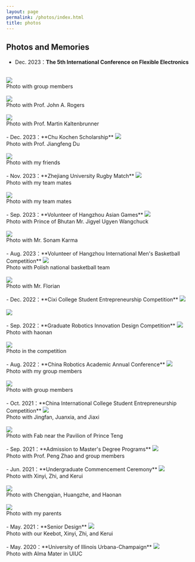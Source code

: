 ```yaml
---
layout: page
permalink: /photos/index.html
title: photos
---
```



## Photos and Memories

- Dec. 2023：**The 5th International Conference on Flexible Electronics** 
<br>
<img src="/images/Groupphotos/FE/Photo1.png">
<br>Photo with group members
<br>
<br>
<img src="/images/Groupphotos/FE/Photo2.png">
<br>Photo with Prof. John A. Rogers
<br>
<br>
<img src="/images/Groupphotos/FE/Photo3.png">
<br>Photo with Prof. Martin Kaltenbrunner
<br>
<br>
- Dec. 2023：**Chu Kochen Scholarship** 
<img src="/images/Groupphotos/ZKZ/Photo1.jpeg">
<br>Photo with Prof. Jiangfeng Du
<br>
<br>
<img src="/images/Groupphotos/ZKZ/Photo2.jpeg">
<br>Photo with my friends
<br>
<br>
- Nov. 2023：**Zhejiang University Rugby Match** 
<img src="/images/Groupphotos/Rugby/Photo1.jpeg">
<br>Photo with my team mates
<br>
<br>
<img src="/images/Groupphotos/Rugby/Photo2.jpeg">
<br>Photo with my team mates
<br>
<br>
- Sep. 2023：**Volunteer of Hangzhou Asian Games** 
<img src="/images/Groupphotos/AG/Photo1.jpeg">
<br>Photo with Prince of Bhutan Mr. Jigyel Ugyen Wangchuck
<br>
<br>
<img src="/images/Groupphotos/AG/Photo2.jpeg">
<br>Photo with Mr. Sonam Karma
<br>
<br>
- Aug. 2023：**Volunteer of Hangzhou International Men's Basketball Competition** 
<img src="/images/Groupphotos/Basketball/Photo1.jpeg">
<br>Photo with Polish national basketball team
<br>
<br>
<img src="/images/Groupphotos/Basketball/Photo2.jpeg">
<br>Photo with Mr. Florian
<br>
<br>
- Dec. 2022：**Cixi College Student Entrepreneurship Competition** 
<img src="/images/Groupphotos/Cixi/Photo1.jpeg">
<br>
<br>
<img src="/images/Groupphotos/Cixi/Photo2.jpeg">
<br>
<br>
- Sep. 2022：**Graduate Robotics Innovation Design Competition** 
<img src="/images/Groupphotos/hao/Photo1.jpeg">
<br>Photo with haonan
<br>
<br>
<img src="/images/Groupphotos/hao/Photo2.jpeg">
<br>Photo in the competition
<br>
<br>
- Aug. 2022：**China Robotics Academic Annual Conference** 
<img src="/images/Groupphotos/Robot/Photo1.jpeg">
<br>Photo with my group members
<br>
<br>
<img src="/images/Groupphotos/Robot/Photo2.jpeg">
<br>Photo with group members
<br>
<br>
- Oct. 2021：**China International College Student Entrepreneurship Competition** 
<img src="/images/Groupphotos/Internet/Photo1.jpeg">
<br>Photo with Jingfan, Juanxia, and Jiaxi
<br>
<br>
<img src="/images/Groupphotos/Internet/Photo2.jpeg">
<br>Photo with Fab near the Pavilion of Prince Teng
<br>
<br>
- Sep. 2021：**Admission to Master's Degree Programs** 
<img src="/images/Groupphotos/YJS/Photo1.jpeg">
<br>Photo with Prof. Peng Zhao and group members
<br>
<br>
- Jun. 2021：**Undergraduate Commencement Ceremony** 
<img src="/images/Groupphotos/Under/Photo1.jpeg">
<br>Photo with Xinyi, Zhi, and Kerui
<br>
<br>
<img src="/images/Groupphotos/Under/Photo2.jpeg">
<br>Photo with Chengqian, Huangzhe, and Haonan
<br>
<br>
<img src="/images/Groupphotos/Under/Photo3.jpeg">
<br>Photo with my parents
<br>
<br>
- May. 2021：**Senior Design** 
<img src="/images/Groupphotos/Senior/Photo1.jpeg">
<br>Photo with our Keebot, Xinyi, Zhi, and Kerui
<br>
<br>
- May. 2020：**University of Illinois Urbana-Champaign** 
<img src="/images/Groupphotos/UIUC/Photo1.jpeg">
<br>Photo with Alma Mater in UIUC
<br>
<br>
